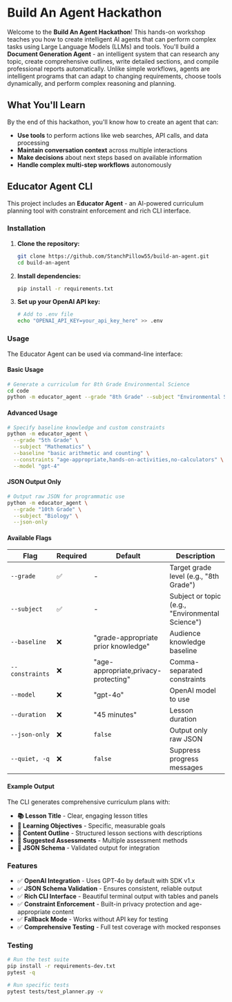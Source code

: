 # Build An Agent Hackathon

Welcome to the **Build An Agent Hackathon**! This hands-on workshop teaches you how to create intelligent AI agents that can perform complex tasks using Large Language Models (LLMs) and tools. You'll build a **Document Generation Agent** - an intelligent system that can research any topic, create comprehensive outlines, write detailed sections, and compile professional reports automatically. Unlike simple workflows, agents are intelligent programs that can adapt to changing requirements, choose tools dynamically, and perform complex reasoning and planning.

## What You'll Learn

By the end of this hackathon, you'll know how to create an agent that can:
- **Use tools** to perform actions like web searches, API calls, and data processing
- **Maintain conversation context** across multiple interactions
- **Make decisions** about next steps based on available information
- **Handle complex multi-step workflows** autonomously

## Educator Agent CLI

This project includes an **Educator Agent** - an AI-powered curriculum planning tool with constraint enforcement and rich CLI interface.

### Installation

1. **Clone the repository:**
   ```bash
   git clone https://github.com/StanchPillow55/build-an-agent.git
   cd build-an-agent
   ```

2. **Install dependencies:**
   ```bash
   pip install -r requirements.txt
   ```

3. **Set up your OpenAI API key:**
   ```bash
   # Add to .env file
   echo "OPENAI_API_KEY=your_api_key_here" >> .env
   ```

### Usage

The Educator Agent can be used via command-line interface:

#### Basic Usage
```bash
# Generate a curriculum for 8th Grade Environmental Science
cd code
python -m educator_agent --grade "8th Grade" --subject "Environmental Science"
```

#### Advanced Usage
```bash
# Specify baseline knowledge and custom constraints
python -m educator_agent \
  --grade "5th Grade" \
  --subject "Mathematics" \
  --baseline "basic arithmetic and counting" \
  --constraints "age-appropriate,hands-on-activities,no-calculators" \
  --model "gpt-4"
```

#### JSON Output Only
```bash
# Output raw JSON for programmatic use
python -m educator_agent \
  --grade "10th Grade" \
  --subject "Biology" \
  --json-only
```

#### Available Flags

| Flag | Required | Default | Description |
|------|----------|---------|-------------|
| `--grade` | ✅ | - | Target grade level (e.g., "8th Grade") |
| `--subject` | ✅ | - | Subject or topic (e.g., "Environmental Science") |
| `--baseline` | ❌ | "grade-appropriate prior knowledge" | Audience knowledge baseline |
| `--constraints` | ❌ | "age-appropriate,privacy-protecting" | Comma-separated constraints |
| `--model` | ❌ | "gpt-4o" | OpenAI model to use |
| `--duration` | ❌ | "45 minutes" | Lesson duration |
| `--json-only` | ❌ | `false` | Output only raw JSON |
| `--quiet, -q` | ❌ | `false` | Suppress progress messages |

#### Example Output

The CLI generates comprehensive curriculum plans with:
- **📚 Lesson Title** - Clear, engaging lesson titles
- **🎯 Learning Objectives** - Specific, measurable goals
- **📖 Content Outline** - Structured lesson sections with descriptions
- **📝 Suggested Assessments** - Multiple assessment methods
- **💾 JSON Schema** - Validated output for integration

### Features

- ✅ **OpenAI Integration** - Uses GPT-4o by default with SDK v1.x
- ✅ **JSON Schema Validation** - Ensures consistent, reliable output
- ✅ **Rich CLI Interface** - Beautiful terminal output with tables and panels
- ✅ **Constraint Enforcement** - Built-in privacy protection and age-appropriate content
- ✅ **Fallback Mode** - Works without API key for testing
- ✅ **Comprehensive Testing** - Full test coverage with mocked responses

### Testing

```bash
# Run the test suite
pip install -r requirements-dev.txt
pytest -q

# Run specific tests
pytest tests/test_planner.py -v
```


